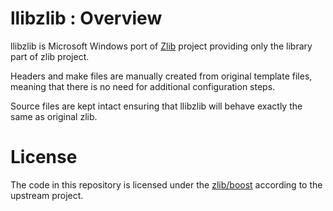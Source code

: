 # llibzlib : Overview

llibzlib is Microsoft Windows port of [Zlib](https://zlib.net)
project providing only the library part of zlib project.

Headers and make files are manually created from original template
files, meaning that there is no need for additional configuration steps.

Source files are kept intact ensuring that llibzlib will behave
exactly the same as original zlib.


# License

The code in this repository is licensed under the [zlib/boost](LICENSE.txt)
according to the upstream project.
